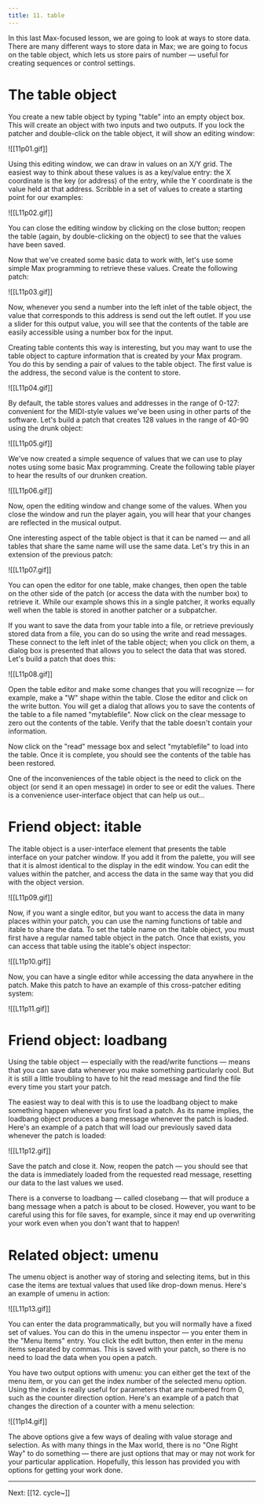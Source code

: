 ```yaml
---
title: 11. table
---
```

In this last Max-focused lesson, we are going to look at ways to store data. There are many different ways to store data in Max; we are going to focus on the table object, which lets us store pairs of number — useful for creating sequences or control settings.

# The table object

You create a new table object by typing "table" into an empty object box. This will create an object with two inputs and two outputs. If you lock the patcher and double-click on the table object, it will show an editing window:

![[11p01.gif]]

Using this editing window, we can draw in values on an X/Y grid. The easiest way to think about these values is as a key/value entry: the X coordinate is the key (or address) of the entry, while the Y coordinate is the value held at that address. Scribble in a set of values to create a starting point for our examples:

![[L11p02.gif]]

You can close the editing window by clicking on the close button; reopen the table (again, by double-clicking on the object) to see that the values have been saved.

Now that we've created some basic data to work with, let's use some simple Max programming to retrieve these values. Create the following patch:

![[L11p03.gif]]

Now, whenever you send a number into the left inlet of the table object, the value that corresponds to this address is send out the left outlet. If you use a slider for this output value, you will see that the contents of the table are easily accessible using a number box for the input.

Creating table contents this way is interesting, but you may want to use the table object to capture information that is created by your Max program. You do this by sending a pair of values to the table object. The first value is the address, the second value is the content to store.

![[L11p04.gif]]

By default, the table stores values and addresses in the range of 0-127: convenient for the MIDI-style values we've been using in other parts of the software. Let's build a patch that creates 128 values in the range of 40-90 using the drunk object:

![[L11p05.gif]]

We've now created a simple sequence of values that we can use to play notes using some basic Max programming. Create the following table player to hear the results of our drunken creation.

![[L11p06.gif]]

Now, open the editing window and change some of the values. When you close the window and run the player again, you will hear that your changes are reflected in the musical output.

One interesting aspect of the table object is that it can be named — and all tables that share the same name will use the same data. Let's try this in an extension of the previous patch:

![[L11p07.gif]]

You can open the editor for one table, make changes, then open the table on the other side of the patch (or access the data with the number box) to retrieve it. While our example shows this in a single patcher, it works equally well when the table is stored in another patcher or a subpatcher.

If you want to save the data from your table into a file, or retrieve previously stored data from a file, you can do so using the write and read messages. These connect to the left inlet of the table object; when you click on them, a dialog box is presented that allows you to select the data that was stored. Let's build a patch that does this:

![[L11p08.gif]]

Open the table editor and make some changes that you will recognize — for example, make a "W" shape within the table. Close the editor and click on the write button. You will get a dialog that allows you to save the contents of the table to a file named "mytablefile". Now click on the clear message to zero out the contents of the table. Verify that the table doesn't contain your information.

Now click on the "read" message box and select "mytablefile" to load into the table. Once it is complete, you should see the contents of the table has been restored.

One of the inconveniences of the table object is the need to click on the object (or send it an open message) in order to see or edit the values. There is a convenience user-interface object that can help us out...

# Friend object: itable

The itable object is a user-interface element that presents the table interface on your patcher window. If you add it from the palette, you will see that it is almost identical to the display in the edit window. You can edit the values within the patcher, and access the data in the same way that you did with the object version.

![[L11p09.gif]]

Now, if you want a single editor, but you want to access the data in many places within your patch, you can use the naming functions of table and itable to share the data. To set the table name on the itable object, you must first have a regular named table object in the patch. Once that exists, you can access that table using the itable's object inspector:

![[L11p10.gif]]

Now, you can have a single editor while accessing the data anywhere in the patch. Make this patch to have an example of this cross-patcher editing system:

![[L11p11.gif]]

# Friend object: loadbang

Using the table object — especially with the read/write functions — means that you can save data whenever you make something particularly cool. But it is still a little troubling to have to hit the read message and find the file every time you start your patch.

The easiest way to deal with this is to use the loadbang object to make something happen whenever you first load a patch. As its name implies, the loadbang object produces a bang message whenever the patch is loaded. Here's an example of a patch that will load our previously saved data whenever the patch is loaded:

![[L11p12.gif]]

Save the patch and close it. Now, reopen the patch — you should see that the data is immediately loaded from the requested read message, resetting our data to the last values we used.

There is a converse to loadbang — called closebang — that will produce a bang message when a patch is about to be closed. However, you want to be careful using this for file saves, for example, since it may end up overwriting your work even when you don't want that to happen!

# Related object: umenu

The umenu object is another way of storing and selecting items, but in this case the items are textual values that used like drop-down menus. Here's an example of umenu in action:

![[L11p13.gif]]

You can enter the data programmatically, but you will normally have a fixed set of values. You can do this in the umenu inspector — you enter them in the "Menu Items" entry. You click the edit button, then enter in the menu items separated by commas. This is saved with your patch, so there is no need to load the data when you open a patch.

You have two output options with umenu: you can either get the text of the menu item, or you can get the index number of the selected menu option. Using the index is really useful for parameters that are numbered from 0, such as the counter direction option. Here's an example of a patch that changes the direction of a counter with a menu selection:

![[11p14.gif]]

The above options give a few ways of dealing with value storage and selection. As with many things in the Max world, there is no "One Right Way" to do something — there are just options that may or may not work for your particular application. Hopefully, this lesson has provided you with options for getting your work done.


---
Next: [[12. cycle~]]